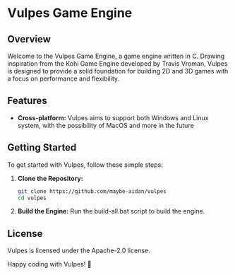 # Vulpes Game Engine

## Overview

Welcome to the Vulpes Game Engine, a game engine written in C. Drawing inspiration from the Kohi Game Engine developed by Travis Vroman, Vulpes is designed to provide a solid foundation for building 2D and 3D games with a focus on performance and flexibility.

## Features

- **Cross-platform:** Vulpes aims to support both Windows and Linux system, with the possibility of MacOS and more in the future

## Getting Started

To get started with Vulpes, follow these simple steps:

1. **Clone the Repository:**
    ```bash
    git clone https://github.com/maybe-aidan/vulpes
    cd vulpes
    ```

2. **Build the Engine:**
    Run the build-all.bat script to build the engine.

## License

Vulpes is licensed under the Apache-2.0 license.

Happy coding with Vulpes! 🚀

